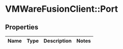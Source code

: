 # VMWareFusionClient::Port

## Properties
Name | Type | Description | Notes
------------ | ------------- | ------------- | -------------


